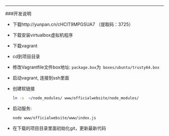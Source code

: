 ---
###开发说明

- 下载http://yunpan.cn/cHCIT9MPGSUA7 （提取码：3725）
- 下载安装virtualbox虚拟机程序
- 下载vagrant
- cd到项目目录
- 修改Vagrantfile文件box地址: `package.box`为` boxes/ubuntu/trusty64.box` 
- 启动vagrant, 连接到ssh里面
- 创建软链接

  ```bash
  ln -s  ~/node_modules/ www/officialwebsite/node_modules/
  ```
- 启动服务:

  ```bash
  node www/officialwebsite/www/index.js
  ```

- 在下载的项目目录里面初始化git，更新最新代码
